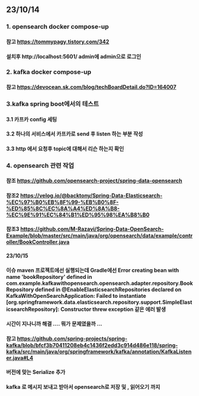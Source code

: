 
## 23/10/14
### 1. opensearch docker compose-up
#### 참고 https://tommypagy.tistory.com/342
#### 설치후 http://localhost:5601/  admin에 admin으로 로그인
#### 
### 2. kafka docker compose-up
#### 참고 https://devocean.sk.com/blog/techBoardDetail.do?ID=164007
#### 
### 3.kafka spring boot에서의 테스트
#### 3.1 카프카 config 세팅
#### 3.2 하나의 서비스에서 카프카로 send 후 listen 하는 부분 작성
#### 3.3 http 에서 요청후 topic에 대해서 리슨 하는지 확인
### 4. opensearch 관련 작업
#### 참조 https://github.com/opensearch-project/spring-data-opensearch
#### 참조2 https://velog.io/@backtony/Spring-Data-Elasticsearch-%EC%97%B0%EB%8F%99-%EB%B0%8F-%ED%85%8C%EC%8A%A4%ED%8A%B8-%EC%9E%91%EC%84%B1%ED%95%98%EA%B8%B0
#### 참조3 https://github.com/M-Razavi/Spring-Data-OpenSearch-Example/blob/master/src/main/java/org/opensearch/data/example/controller/BookController.java


#### 23/10/15 
#### 이슈  maven 프로젝트에선 실행되는데 Gradle에선 Error creating bean with name 'bookRepository' defined in com.example.kafkawithopensearch.opensearch.adapter.repository.BookRepository defined in @EnableElasticsearchRepositories declared on KafkaWithOpenSearchApplication: Failed to instantiate [org.springframework.data.elasticsearch.repository.support.SimpleElasticsearchRepository]: Constructor threw exception 같은 에러 발생
#### 시간이 지나니까 해결 .... 뭐가 문제였을까 ...

#### 참고 https://github.com/spring-projects/spring-kafka/blob/bfcf3b70411208eb4c1436f2edd3c914d486e118/spring-kafka/src/main/java/org/springframework/kafka/annotation/KafkaListener.java#L4
#### 버전에 맞는 Serialize 추가 
#### kafka 로 메시지 보내고 받아서 opensearch로 저장 및 , 읽어오기 까지 
